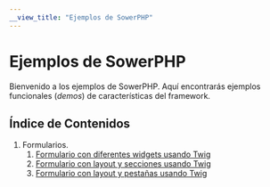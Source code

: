 ```yaml
---
__view_title: "Ejemplos de SowerPHP"
---
```


# Ejemplos de SowerPHP

Bienvenido a los ejemplos de SowerPHP. Aquí encontrarás ejemplos funcionales (*demos*) de características del framework.

## Índice de Contenidos

1. Formularios.
   1. [Formulario con diferentes widgets usando Twig](ejemplos/formularios/twig/widgets)
   2. [Formulario con layout y secciones usando Twig](ejemplos/formularios/twig/layout-sections)
   3. [Formulario con layout y pestañas usando Twig](ejemplos/formularios/twig/layout-tabs)
